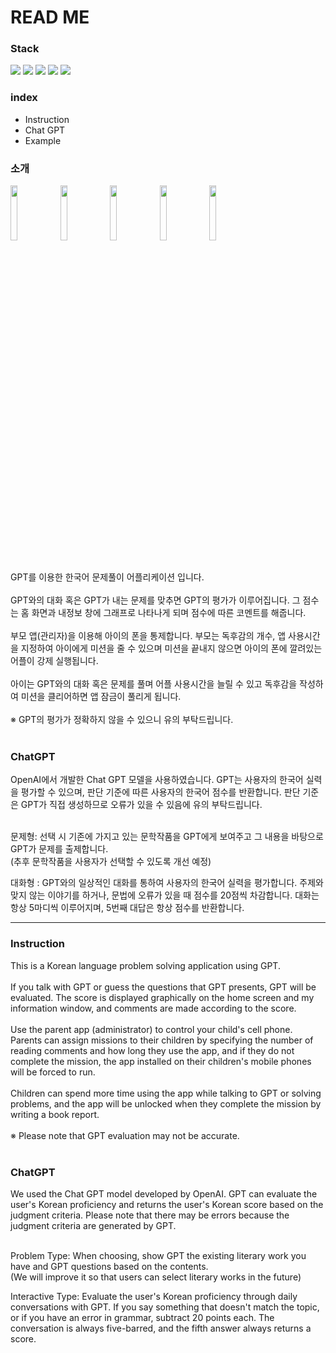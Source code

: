 # READ ME

<h3>
  Stack
</h3>
<p>
<img src="https://img.shields.io/badge/android-3DDC84?style=for-the-badge&logo=android&logoColor=ffffff"/>
<img src="https://img.shields.io/badge/java-007396?style=for-the-badge&logo=java&logoColor=white">
<img src="https://img.shields.io/badge/GPT-74AA9C?style=for-the-badge&logo=openAI&logoColor=white">
<img src="https://img.shields.io/badge/fire base-FFCA28?style=for-the-badge&logo=firebase&logoColor=black">
<img src="https://img.shields.io/badge/intellij-F62E5C?style=for-the-badge&logo=intellijidea&logoColor=black">

</p>

<h3>
  index
</h3>
<ul>
  <li>
    Instruction
  </li>
  <li>
    Chat GPT
  </li>
  <li>
    Example
  </li>
</ul>
<h3>
  소개
</h3>
<img width="15%" src="https://github.com/YukInhyeok/Android/assets/72872676/e1ea08c2-dbab-4d21-b582-51716611ced0"/>
<img width="15%" src="https://github.com/YukInhyeok/Android/assets/72872676/1671064d-e26b-437d-b279-8e9eaf1509d2"/>
<img width="15%" src="https://github.com/YukInhyeok/Android/assets/72872676/fd7629fd-ba50-467e-aa7a-95afcfea387d"/>
<img width="15%" src="https://github.com/YukInhyeok/Android/assets/72872676/4e875f18-a8e4-4783-9880-99a1ecec0a48"/>
<img width="15%" src="https://github.com/YukInhyeok/Android/assets/72872676/eac0d789-d101-4238-917d-147e43762fef"/><br><br>

GPT를 이용한 한국어 문제풀이 어플리케이션 입니다. <br><br>
GPT와의 대화 혹은 GPT가 내는 문제를 맞추면 GPT의 평가가 이루어집니다. 그 점수는 홈 화면과 내정보 창에 그래프로 나타나게 되며 점수에 따른 코멘트를 해줍니다. <br><br>
부모 앱(관리자)을 이용해 아이의 폰을 통제합니다. 부모는 독후감의 개수, 앱 사용시간을 지정하여 아이에게 미션을 줄 수 있으며 미션을 끝내지 않으면 아이의 폰에 깔려있는 어플이 강제 실행됩니다. <br><br>
아이는 GPT와의 대화 혹은 문제를 풀며 어플 사용시간을 늘릴 수 있고 독후감을 작성하여 미션을 클리어하면 앱 잠금이 풀리게 됩니다.<br><br>
※ GPT의 평가가 정확하지 않을 수 있으니 유의 부탁드립니다.<br><br>

<h3>
  ChatGPT
</h3>
OpenAI에서 개발한 Chat GPT 모델을 사용하였습니다. GPT는 사용자의 한국어 실력을 평가할 수 있으며, 판단 기준에 따른 사용자의 한국어 점수를 반환합니다. 판단 기준은 GPT가 직접 생성하므로 오류가 있을 수 있음에 유의 부탁드립니다. <br><br>

문제형: 선택 시 기존에 가지고 있는 문학작품을 GPT에게 보여주고 그 내용을 바탕으로 GPT가 문제를 출제합니다. <br>
(추후 문학작품을 사용자가 선택할 수 있도록 개선 예정) 

대화형 : GPT와의 일상적인 대화를 통하여 사용자의 한국어 실력을 평가합니다. 주제와 맞지 않는 이야기를 하거나, 문법에 오류가 있을 때 점수를 20점씩 차감합니다. 대화는 항상 5마디씩 이루어지며, 5번째 대답은 항상 점수를 반환합니다. 

---
<h3>
Instruction
</h3>
This is a Korean language problem solving application using GPT.<br><br>
If you talk with GPT or guess the questions that GPT presents, GPT will be evaluated. The score is displayed graphically on the home screen and my information window, and comments are made according to the score. <br><br>
Use the parent app (administrator) to control your child's cell phone. Parents can assign missions to their children by specifying the number of reading comments and how long they use the app, and if they do not complete the mission, the app installed on their children's mobile phones will be forced to run. <br><br>
Children can spend more time using the app while talking to GPT or solving problems, and the app will be unlocked when they complete the mission by writing a book report.<br><br>
※ Please note that GPT evaluation may not be accurate.<br><br>

<h3>
  ChatGPT
</h3>
We used the Chat GPT model developed by OpenAI. GPT can evaluate the user's Korean proficiency and returns the user's Korean score based on the judgment criteria. Please note that there may be errors because the judgment criteria are generated by GPT. <br><br>

Problem Type: When choosing, show GPT the existing literary work you have and GPT questions based on the contents. <br>
(We will improve it so that users can select literary works in the future)

Interactive Type: Evaluate the user's Korean proficiency through daily conversations with GPT. If you say something that doesn't match the topic, or if you have an error in grammar, subtract 20 points each. The conversation is always five-barred, and the fifth answer always returns a score.

